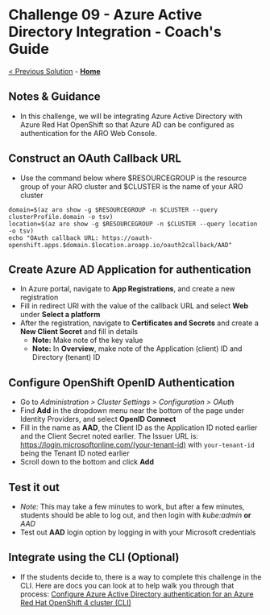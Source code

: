 # Challenge 09 - Azure Active Directory Integration - Coach's Guide 

[< Previous Solution](./Solution-08.md) - **[Home](./README.md)**

## Notes & Guidance
- In this challenge, we will be integrating Azure Active Directory with Azure Red Hat OpenShift so that Azure AD can be configured as authentication for the ARO Web Console. 

## Construct an OAuth Callback URL
- Use the command below where $RESOURCEGROUP is the resource group of your ARO cluster and $CLUSTER is the name of your ARO cluster
```
domain=$(az aro show -g $RESOURCEGROUP -n $CLUSTER --query clusterProfile.domain -o tsv)
location=$(az aro show -g $RESOURCEGROUP -n $CLUSTER --query location -o tsv)
echo "OAuth callback URL: https://oauth-openshift.apps.$domain.$location.aroapp.io/oauth2callback/AAD"
```

## Create Azure AD Application for authentication
- In Azure portal, navigate to **App Registrations**, and create a new registration
- Fill in redirect URI with the value of the callback URL and select **Web** under **Select a platform**
- After the registration, navigate to **Certificates and Secrets** and create a **New Client Secret** and fill in details
    - **Note:** Make note of the key value
    - **Note:** In **Overview**, make note of the Application (client) ID and Directory (tenant) ID

## Configure OpenShift OpenID Authentication
- Go to *Administration > Cluster Settings > Configuration > OAuth*
- Find **Add** in the dropdown menu near the bottom of the page under Identity Providers, and select **OpenID Connect**
- Fill in the name as **AAD**, the Client ID as the Application ID noted earlier and the Client Secret noted earlier. The Issuer URL is: https://login.microsoftonline.com/(your-tenant-id) with `your-tenant-id` being the Tenant ID noted earlier
- Scroll down to the bottom and click **Add**

## Test it out
- *Note:* This may take a few minutes to work, but after a few minutes, students should be able to log out, and then login with *kube:admin* **or** *AAD*
- Test out **AAD** login option by logging in with your Microsoft credentials

## Integrate using the CLI (Optional)
- If the students decide to, there is a way to complete this challenge in the CLI. Here are docs you can look at to help walk you through that process: [Configure Azure Active Directory authentication for an Azure Red Hat OpenShift 4 cluster (CLI)](https://learn.microsoft.com/en-us/azure/openshift/configure-azure-ad-cli)